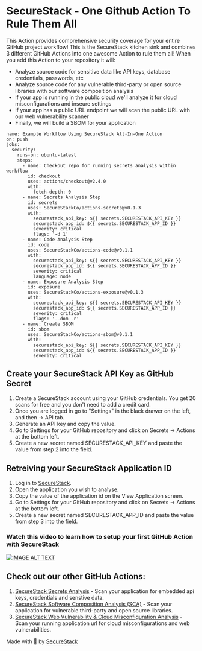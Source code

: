 # SecureStack - One Github Action To Rule Them All

This Action provides comprehensive security coverage for your entire GitHub project workflow! This is the SecureStack kitchen sink and combines 3 different GitHub Actions into one awesome Action to rule them all!  When you add this Action to your repository it will:

* Analyze source code for sensitive data like API keys, database credentials, passwords, etc
* Analyze source code for any vulnerable third-party or open source libraries with our software composition analysis  
* If your app is running in the public cloud we'll analyze it for cloud misconfigurations and inseure settings
* If your app has a public URL endpoint we will scan the public URL with our web vulnerability scanner
* Finally, we will build a SBOM for your application

```
name: Example Workflow Using SecureStack All-In-One Action
on: push
jobs:
  security:
    runs-on: ubuntu-latest
    steps:
      - name: Checkout repo for running secrets analysis within workflow
        id: checkout
        uses: actions/checkout@v2.4.0
        with:
          fetch-depth: 0
      - name: Secrets Analysis Step
        id: secrets
        uses: SecureStackCo/actions-secrets@v0.1.3
        with:
          securestack_api_key: ${{ secrets.SECURESTACK_API_KEY }}
          securestack_app_id: ${{ secrets.SECURESTACK_APP_ID }}
          severity: critical
          flags: '-d 1'
      - name: Code Analysis Step
        id: code
        uses: SecureStackCo/actions-code@v0.1.1
        with:
          securestack_api_key: ${{ secrets.SECURESTACK_API_KEY }}
          securestack_app_id: ${{ secrets.SECURESTACK_APP_ID }}
          severity: critical
          language: node
      - name: Exposure Analysis Step
        id: exposure
        uses: SecureStackCo/actions-exposure@v0.1.3
        with:
          securestack_api_key: ${{ secrets.SECURESTACK_API_KEY }}
          securestack_app_id: ${{ secrets.SECURESTACK_APP_ID }}
          severity: critical
          flags: '--dom -r'
      - name: Create SBOM
        id: sbom
        uses: SecureStackCo/actions-sbom@v0.1.1
        with:
          securestack_api_key: ${{ secrets.SECURESTACK_API_KEY }}
          securestack_app_id: ${{ secrets.SECURESTACK_APP_ID }}
          severity: critical
```
## Create your SecureStack API Key as GitHub Secret

1. Create a SecureStack account using your GitHub credentials. You get 20 scans for free and you don't need to add a credit card.
2. Once you are logged in go to "Settings" in the black drawer on the left, and then -> API tab.
3. Generate an API key and copy the value.
4. Go to Settings for your GitHub repository and click on Secrets -> Actions at the bottom left.
5. Create a new secret named SECURESTACK_API_KEY and paste the value from step 2 into the field.

## Retreiving your SecureStack Application ID

1. Log in to [SecureStack](https://app.securestack.com).
2. Open the application you wish to analyse.
3. Copy the value of the application id on the View Application screen.
4. Go to Settings for your GitHub repository and click on Secrets -> Actions at the bottom left.
5. Create a new secret named SECURESTACK_APP_ID and paste the value from step 3 into the field.

### Watch this video to learn how to setup your first GitHub Action with SecureStack
[![IMAGE ALT TEXT](http://img.youtube.com/vi/0sYXsCmY2es/0.jpg)](http://www.youtube.com/watch?v=0sYXsCmY2es "Video Title")


## Check out our other GitHub Actions:
1. [SecureStack Secrets Analysis](https://github.com/marketplace/actions/securestack-secrets-analysis) - Scan your application for embedded api keys, credentials and senstive data.
2. [SecureStack Software Composition Analysis (SCA)](https://github.com/marketplace/actions/securestack-application-composition-analysis) - Scan your application for vulnerable third-party and open source libraries.
3. [SecureStack Web Vulnerability & Cloud Misconfiguration Analysis](https://github.com/marketplace/actions/securestack-application-composition-analysis) - Scan your running application url for cloud misconfigurations and web vulnerabilities.

Made with 💜  by [SecureStack](https://securestack.com)
